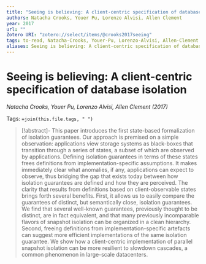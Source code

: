 ```yaml
---
title: "Seeing is believing: A client-centric specification of database isolation"
authors: Natacha Crooks, Youer Pu, Lorenzo Alvisi, Allen Clement
year: 2017
url: ""
Zotero URI: "zotero://select/items/@crooks2017seeing"
tags: to-read, Natacha-Crooks, Youer-Pu, Lorenzo-Alvisi, Allen-Clement
aliases: Seeing is believing: A client-centric specification of database isolation
---
```


# Seeing is believing: A client-centric specification of database isolation  
_Natacha Crooks, Youer Pu, Lorenzo Alvisi, Allen Clement (2017)_

Tags: `=join(this.file.tags, " ")`

> [!abstract]-
> This paper introduces the first state-based formalization of isolation guarantees. Our approach is premised on a simple observation: applications view storage systems as black-boxes that transition through a series of states, a subset of which are observed by applications. Defining isolation guarantees in terms of these states frees definitions from implementation-specific assumptions. It makes immediately clear what anomalies, if any, applications can expect to observe, thus bridging the gap that exists today between how isolation guarantees are defined and how they are perceived. The clarity that results from definitions based on client-observable states brings forth several benefits. First, it allows us to easily compare the guarantees of distinct, but semantically close, isolation guarantees. We find that several well-known guarantees, previously thought to be distinct, are in fact equivalent, and that many previously incomparable flavors of snapshot isolation can be organized in a clean hierarchy. Second, freeing definitions from implementation-specific artefacts can suggest more efficient implementations of the same isolation guarantee. We show how a client-centric implementation of parallel snapshot isolation can be more resilient to slowdown cascades, a common phenomenon in large-scale datacenters.


